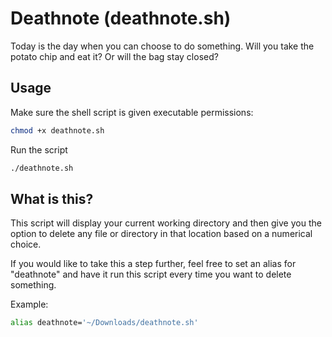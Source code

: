 # Deathnote (deathnote.sh)
Today is the day when you can choose to do something. Will you take the potato chip and eat it? Or will the bag stay closed?

## Usage
Make sure the shell script is given executable permissions:
```bash
chmod +x deathnote.sh
```

Run the script
```bash
./deathnote.sh
```

## What is this?
This script will display your current working directory and then give you the option to delete any file or directory in that location based on a numerical choice.

If you would like to take this a step further, feel free to set an alias for "deathnote" and have it run this script every time you want to delete something.

Example:
```bash
alias deathnote='~/Downloads/deathnote.sh'
```